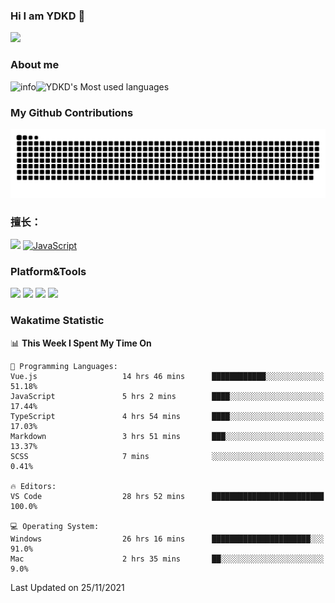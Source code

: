 ### Hi I am YDKD 👋

![](https://visitor-badge.glitch.me/badge?page_id=YDKD.readme)

### About me
![info](https://github-readme-stats.vercel.app/api?username=YDKD&show_icons=true&theme=cobalt)![YDKD's Most used languages](https://github-readme-stats.vercel.app/api/top-langs/?username=YDKD&layout=compact&hide_border=true&langs_count=8)

### My Github Contributions
![](https://raw.githubusercontent.com/YDKD/YDKD/main/assets/github-contribution-grid-snake.svg)

### 擅长：<br />
[![](https://img.shields.io/badge/-Vue.js-007396?style=flat-square&logo=Vue.js&logoColor=#4FC08D)](https://cn.vuejs.org/)
[![JavaScript](https://img.shields.io/badge/-JavaScript-f7e018?style=flat-square&logo=javascript&logoColor=white)]()

### Platform&Tools <br/>

[![]( https://img.shields.io/badge/macOS-Big%20Sur-292e33?style=flat-square&logo=apple&logoColor=ffffff )]() [![](https://img.shields.io/badge/Windows-10-2376bc?style=flat-square&logo=windows&logoColor=ffffff)]() [![]( https://img.shields.io/badge/IDE-Visual%20Studio%20Code-blue?style=flat-square&logo=visual-studio-code&logoColor=ffffff )]() [![]( https://img.shields.io/badge/iPhone-12-999999?style=flat-square&logo=apple&logoColor=ffffff)]() <br />

### Wakatime Statistic
<!--START_SECTION:waka-->
📊 **This Week I Spent My Time On** 

```text
💬 Programming Languages: 
Vue.js                   14 hrs 46 mins      ████████████░░░░░░░░░░░░░   51.18% 
JavaScript               5 hrs 2 mins        ████░░░░░░░░░░░░░░░░░░░░░   17.44% 
TypeScript               4 hrs 54 mins       ████░░░░░░░░░░░░░░░░░░░░░   17.03% 
Markdown                 3 hrs 51 mins       ███░░░░░░░░░░░░░░░░░░░░░░   13.37% 
SCSS                     7 mins              ░░░░░░░░░░░░░░░░░░░░░░░░░   0.41%

🔥 Editors: 
VS Code                  28 hrs 52 mins      █████████████████████████   100.0%

💻 Operating System: 
Windows                  26 hrs 16 mins      ██████████████████████░░░   91.0% 
Mac                      2 hrs 35 mins       ██░░░░░░░░░░░░░░░░░░░░░░░   9.0%

```


 Last Updated on 25/11/2021
<!--END_SECTION:waka-->

<!--
**YDKD/YDKD** is a ✨ _special_ ✨ repository because its `README.md` (this file) appears on your GitHub profile.

Here are some ideas to get you started:

- 🔭 I’m currently working on ...
- 🌱 I’m currently learning ...
- 👯 I’m looking to collaborate on ...
- 🤔 I’m looking for help with ...
- 💬 Ask me about ...
- 📫 How to reach me: ...
- 😄 Pronouns: ...
- ⚡ Fun fact: ...
-->
